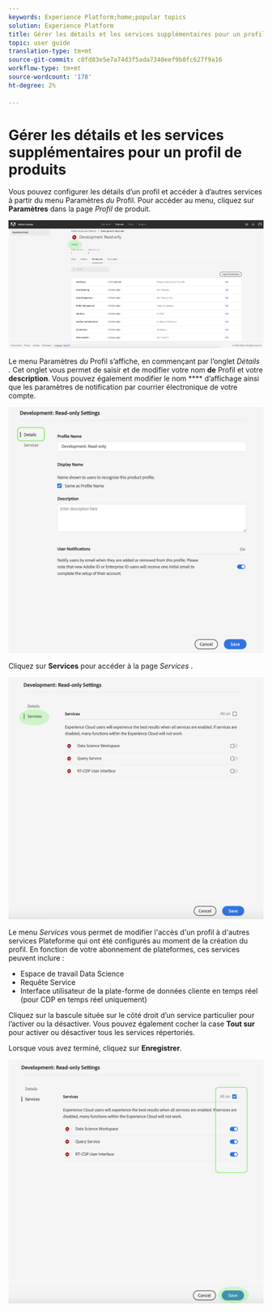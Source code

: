 ```yaml
---
keywords: Experience Platform;home;popular topics
solution: Experience Platform
title: Gérer les détails et les services supplémentaires pour un profil de produits
topic: user guide
translation-type: tm+mt
source-git-commit: c0fd83e5e7a74d3f5ada7340eef9b0fc627f9a16
workflow-type: tm+mt
source-wordcount: '178'
ht-degree: 2%

---
```



# Gérer les détails et les services supplémentaires pour un profil de produits

Vous pouvez configurer les détails d’un profil et accéder à d’autres services à partir du menu Paramètres *du* Profil. Pour accéder au menu, cliquez sur **Paramètres** dans la page *Profil* de produit.

![Paramètres de profil](../images/profile-settings.png)

Le menu Paramètres *du* Profil s’affiche, en commençant par l’onglet *Détails* . Cet onglet vous permet de saisir et de modifier votre nom **de** Profil et votre **description**. Vous pouvez également modifier le nom **** d’affichage ainsi que les paramètres de notification par courrier électronique de votre compte.

![edit-details-settings](../images/edit-details-settings.png)

Cliquez sur **Services** pour accéder à la page *Services* .

![services-page](../images/services-page.png)

Le menu *Services* vous permet de modifier l&#39;accès d&#39;un profil à d&#39;autres services Plateforme qui ont été configurés au moment de la création du profil. En fonction de votre abonnement de plateformes, ces services peuvent inclure :

- Espace de travail Data Science
- Requête Service
- Interface utilisateur de la plate-forme de données cliente en temps réel (pour CDP en temps réel uniquement)

Cliquez sur la bascule située sur le côté droit d’un service particulier pour l’activer ou la désactiver. Vous pouvez également cocher la case **Tout sur** pour activer ou désactiver tous les services répertoriés.

Lorsque vous avez terminé, cliquez sur **Enregistrer**.

![edit-additional-services](../images/edit-additional-services.png)